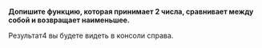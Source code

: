 
**Допишите функцию, которая принимает 2 числа, сравнивает между собой и возвращает наименьшее.**


Результат4 вы будете видеть в консоли справа.


